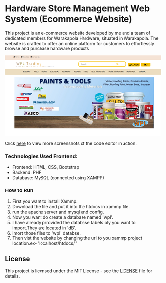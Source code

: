 # Hardware Store Management Web System (Ecommerce Website)

This project is an e-commerce website developed by me and a team of dedicated members for Warakapola Hardware, situated in Warakapola. The website is crafted to offer an online platform for customers to effortlessly browse and purchase hardware products


![Main Screenshot](.readme/1.png)

Click [here](Screenshot.md) to view more screenshots of the code editor in action.


### Technologies Used Frontend: 
  - Frontend: HTML, CSS, Bootstrap
  - Backend: PHP
  - Database: MySQL (connected using XAMPP)

### How to Run 
  1. First you want to install Xammp. 
  2. Download the file and put it into the htdocs in xammp file. 
  3. run the apache server and mysql and config. 
  4. Now you want do create a database named 'wpl'. 
  5. I have already prrovided the database tabels oly you want to import.They are located in 'dB'. 
  6. imort those files to 'wpl' databse. 
  7. Then vist the website by changing the url to you xammp project location.ex- 'localhost/htdocs/ '

## License

This project is licensed under the MIT License - see the [LICENSE](LICENSE) file for details.
